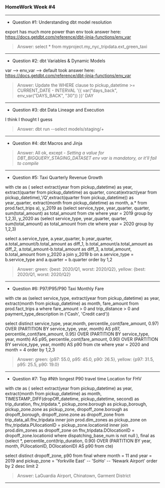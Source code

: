 ### HomeWork Week #4
-----------

- Question #1: Understanding dbt model resolution

export has much more power than env
took answer here: https://docs.getdbt.com/reference/dbt-jinja-functions/env_var

> Answer: select * from myproject.my_nyc_tripdata.ext_green_taxi

-----------

- Question #2: dbt Variables & Dynamic Models

var --> env_var --> default
took answer here: https://docs.getdbt.com/reference/dbt-jinja-functions/env_var

> Answer: Update the WHERE clause to pickup_datetime >= CURRENT_DATE - INTERVAL '{{ var("days_back", env_var("DAYS_BACK", "30")) }}' DAY

-----------

- Question #3: dbt Data Lineage and Execution

I think I thought I guess 

> Answer: dbt run --select models/staging/+

-----------

- Question #4: dbt Macros and Jinja

> Answer: All ok, except - *Setting a value for DBT_BIGQUERY_STAGING_DATASET env var is mandatory, or it'll fail to compile*

-----------
- Question #5: Taxi Quarterly Revenue Growth

with cte as (
    select
        extract(year from pickup_datetime) as year,
        extract(quarter from pickup_datetime) as quarter,
        concat(extract(year from pickup_datetime),'/Q',extract(quarter from pickup_datetime)) as year_quarter,
        extract(month from pickup_datetime) as month,
        a.* 
    from
        prod.fact_trips a),
y_2019 as
    (select 
        service_type,
        year_quarter,
        quarter,
        sum(total_amount) as total_amount
    from
        cte
    where
        year = 2019
    group by 1,2,3),
y_2020 as
    (select 
        service_type,
        year_quarter,
        quarter,
        sum(total_amount) as total_amount
    from
        cte
    where
        year = 2020
    group by 1,2,3)

select
    a.service_type,
    a.year_quarter,
    b.year_quarter,
    a.total_amount/b.total_amount as diff_1,
    b.total_amount/a.total_amount as diff_2,
    a.total_amount-b.total_amount as diff_3,
    a.total_amount,
    b.total_amount
from
    y_2020 a join y_2019 b
    on a.service_type = b.service_type and a.quarter = b.quarter
order by 1,2


> Answer: green: {best: 2020/Q1, worst: 2020/Q2}, yellow: {best: 2020/Q1, worst: 2020/Q2}

-----------

- Question #6: P97/P95/P90 Taxi Monthly Fare

with cte as 
    (select
        service_type,
        extract(year from pickup_datetime) as year,
        extract(month from pickup_datetime) as month,
        fare_amount
    from
        prod.fact_trips a
    where
        fare_amount > 0 and trip_distance > 0
        and payment_type_description in ('Cash', 'Credit card'))

select distinct
    service_type,
    year,month,
    percentile_cont(fare_amount, 0.97) OVER (PARTITION BY service_type, year, month) AS p97,
    percentile_cont(fare_amount, 0.95) OVER (PARTITION BY service_type, year, month) AS p95,
    percentile_cont(fare_amount, 0.90) OVER (PARTITION BY service_type, year, month) AS p90
from
    cte
where
  year = 2020 and month = 4
order by 1,2,3

> Answer: green: {p97: 55.0, p95: 45.0, p90: 26.5}, yellow: {p97: 31.5, p95: 25.5, p90: 19.0}

-----------

- Question #7: Top #Nth longest P90 travel time Location for FHV

with cte as (
select
    extract(year from pickup_datetime) as year,
    extract(month from pickup_datetime) as month,
    TIMESTAMP_DIFF(dropOff_datetime, pickup_datetime, second) as trip_duration,
    fhv_tripdata.*,
    pickup_zone.borough as pickup_borough, 
    pickup_zone.zone as pickup_zone, 
    dropoff_zone.borough as dropoff_borough, 
    dropoff_zone.zone as dropoff_zone
from
    trip_data_all.fhv_tripdata
    inner join prod.dim_zones as pickup_zone 
        on fhv_tripdata.PUlocationID = pickup_zone.locationid
    inner join prod.dim_zones as dropoff_zone
        on fhv_tripdata.DOlocationID = dropoff_zone.locationid
where
    dispatching_base_num is not null
),
final as
(select 
    *,
    percentile_cont(trip_duration, 0.90) OVER (PARTITION BY year, month, PUlocationID, DOlocationID) AS p90
from cte)

select distinct
    dropoff_zone, p90
from
    final
where
    month = 11
    and year = 2019
    and pickup_zone = 'Yorkville East' -- 'SoHo' -- 'Newark Airport'
order by 2 desc
limit 2

> Answer: LaGuardia Airport, Chinatown, Garment District

-----------